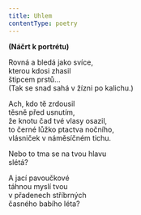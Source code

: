 ```yaml
---
title: Uhlem
contentType: poetry
---
```


**(Náčrt k portrétu)**

Rovná a bledá jako svíce,  
kterou kdosi zhasil  
štipcem prstů…  
(Tak se snad sahá v žízni po kalichu.)

Ach, kdo tě zrdousil  
těsně před usnutím,  
že knotu čad tvé vlasy osazil,  
to černé lůžko ptactva nočního,  
vlásniček v náměsíčném tichu.

Nebo to tma se na tvou hlavu  
slétá?

A jací pavoučkové  
táhnou myslí tvou  
v přadenech stříbrných  
časného babího léta?
